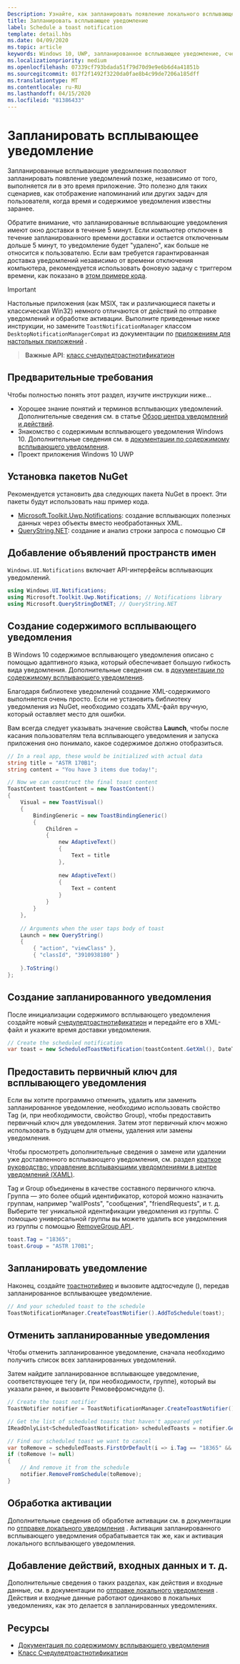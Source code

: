```yaml
---
Description: Узнайте, как запланировать появление локального всплывающего уведомления в дальнейшем.
title: Запланировать всплывающее уведомление
label: Schedule a toast notification
template: detail.hbs
ms.date: 04/09/2020
ms.topic: article
keywords: Windows 10, UWP, запланированное всплывающее уведомление, счедуледтоастнотификатион, практическое руководство, начало работы, пример кода, пошаговое руководство
ms.localizationpriority: medium
ms.openlocfilehash: 07339cf793bdada51f79d70d9e9e6b6d4a41851b
ms.sourcegitcommit: 017f2f1492f3220da0fae8b4c99de7206a185dff
ms.translationtype: MT
ms.contentlocale: ru-RU
ms.lasthandoff: 04/15/2020
ms.locfileid: "81386433"
---
```

# <a name="schedule-a-toast-notification"></a>Запланировать всплывающее уведомление

Запланированные всплывающие уведомления позволяют запланировать появление уведомлений позже, независимо от того, выполняется ли в это время приложение. Это полезно для таких сценариев, как отображение напоминаний или других задач для пользователя, когда время и содержимое уведомления известны заранее.

Обратите внимание, что запланированные всплывающие уведомления имеют окно доставки в течение 5 минут. Если компьютер отключен в течение запланированного времени доставки и остается отключенным дольше 5 минут, то уведомление будет "удалено", как больше не относится к пользователю. Если вам требуется гарантированная доставка уведомлений независимо от времени отключения компьютера, рекомендуется использовать фоновую задачу с триггером времени, как показано в [этом примере кода](https://github.com/WindowsNotifications/quickstart-snoozable-toasts-even-if-computer-is-off).

> [!IMPORTANT]
> Настольные приложения (как MSIX, так и различающиеся пакеты и классическая Win32) немного отличаются от действий по отправке уведомлений и обработке активации. Выполните приведенные ниже инструкции, но замените `ToastNotificationManager` классом `DesktopNotificationManagerCompat` из документации по [приложениям для настольных приложений](toast-desktop-apps.md) .

> **Важные API**: [класс счедуледтоастнотификатион](https://docs.microsoft.com/uwp/api/Windows.UI.Notifications.ScheduledToastNotification)


## <a name="prerequisites"></a>Предварительные требования

Чтобы полностью понять этот раздел, изучите инструкции ниже...

* Хорошее знание понятий и терминов всплывающих уведомлений. Дополнительные сведения см. в статье [Обзор центра уведомлений и действий](https://blogs.msdn.microsoft.com/tiles_and_toasts/2015/07/08/toast-notification-and-action-center-overview-for-windows-10/).
* Знакомство с содержимым всплывающего уведомления Windows 10. Дополнительные сведения см. в [документации по содержимому всплывающего уведомления](adaptive-interactive-toasts.md).
* Проект приложения Windows 10 UWP


## <a name="install-nuget-packages"></a>Установка пакетов NuGet

Рекомендуется установить два следующих пакета NuGet в проект. Эти пакеты будут использовать наш пример кода.

* [Microsoft.Toolkit.Uwp.Notifications](https://www.nuget.org/packages/Microsoft.Toolkit.Uwp.Notifications/): создание всплывающих полезных данных через объекты вместо необработанных XML.
* [QueryString.NET](https://www.nuget.org/packages/QueryString.NET/): создание и анализ строки запроса с помощью C#


## <a name="add-namespace-declarations"></a>Добавление объявлений пространств имен

`Windows.UI.Notifications` включает API-интерфейсы всплывающих уведомлений.

```csharp
using Windows.UI.Notifications;
using Microsoft.Toolkit.Uwp.Notifications; // Notifications library
using Microsoft.QueryStringDotNET; // QueryString.NET
```


## <a name="construct-the-toast-content"></a>Создание содержимого всплывающего уведомления

В Windows 10 содержимое всплывающего уведомления описано с помощью адаптивного языка, который обеспечивает большую гибкость вида уведомления. Дополнительные сведения см. в [документации по содержимому всплывающего уведомления](adaptive-interactive-toasts.md).

Благодаря библиотеке уведомлений создание XML-содержимого выполняется очень просто. Если не установить библиотеку уведомления из NuGet, необходимо создать XML-файл вручную, который оставляет место для ошибки.

Вам всегда следует указывать значение свойства **Launch**, чтобы после касания пользователям тела всплывающего уведомления и запуска приложения оно понимало, какое содержимое должно отобразиться.

```csharp
// In a real app, these would be initialized with actual data
string title = "ASTR 170B1";
string content = "You have 3 items due today!";

// Now we can construct the final toast content
ToastContent toastContent = new ToastContent()
{
    Visual = new ToastVisual()
    {
        BindingGeneric = new ToastBindingGeneric()
        {
            Children =
            {
                new AdaptiveText()
                {
                    Text = title
                },
     
                new AdaptiveText()
                {
                    Text = content
                }
            }
        }
    },
 
    // Arguments when the user taps body of toast
    Launch = new QueryString()
    {
        { "action", "viewClass" },
        { "classId", "3910938180" }
 
    }.ToString()
};
```

## <a name="create-the-scheduled-toast"></a>Создание запланированного уведомления

После инициализации содержимого всплывающего уведомления создайте новый [счедуледтоастнотификатион](https://docs.microsoft.com/uwp/api/Windows.UI.Notifications.ScheduledToastNotification) и передайте его в XML-файл и укажите время доставки уведомления.

```csharp
// Create the scheduled notification
var toast = new ScheduledToastNotification(toastContent.GetXml(), DateTime.Now.AddSeconds(5));
```


## <a name="provide-a-primary-key-for-your-toast"></a>Предоставить первичный ключ для всплывающего уведомления

Если вы хотите программно отменить, удалить или заменить запланированное уведомление, необходимо использовать свойство Tag (и, при необходимости, свойство Group), чтобы предоставить первичный ключ для уведомления. Затем этот первичный ключ можно использовать в будущем для отмены, удаления или замены уведомления.

Чтобы просмотреть дополнительные сведения о замене или удалении уже доставленного всплывающего уведомления, см. раздел [краткое руководство: управление всплывающими уведомлениями в центре уведомлений (XAML)](https://docs.microsoft.com/previous-versions/windows/apps/dn631260(v=win.10)).

Tag и Group объединены в качестве составного первичного ключа. Группа — это более общий идентификатор, которой можно назначить группам, например "wallPosts", "сообщения", "friendRequests", и т. д. Выберите тег уникальной идентификации уведомления из группы. С помощью универсальной группы вы можете удалить все уведомления из группы с помощью [RemoveGroup API ](https://docs.microsoft.com/uwp/api/Windows.UI.Notifications.ToastNotificationHistory#Windows_UI_Notifications_ToastNotificationHistory_RemoveGroup_System_String_).

```csharp
toast.Tag = "18365";
toast.Group = "ASTR 170B1";
```


## <a name="schedule-the-notification"></a>Запланировать уведомление

Наконец, создайте [тоастнотифиер](https://docs.microsoft.com/uwp/api/windows.ui.notifications.toastnotifier) и вызовите аддтосчедуле (), передав запланированное всплывающее уведомление.

```csharp
// And your scheduled toast to the schedule
ToastNotificationManager.CreateToastNotifier().AddToSchedule(toast);
```


## <a name="cancel-scheduled-notifications"></a>Отменить запланированные уведомления

Чтобы отменить запланированное уведомление, сначала необходимо получить список всех запланированных уведомлений.

Затем найдите запланированное всплывающее уведомление, соответствующее тегу (и, при необходимости, группе), который вы указали ранее, и вызовите Ремовефромсчедуле ().

```csharp
// Create the toast notifier
ToastNotifier notifier = ToastNotificationManager.CreateToastNotifier();

// Get the list of scheduled toasts that haven't appeared yet
IReadOnlyList<ScheduledToastNotification> scheduledToasts = notifier.GetScheduledToastNotifications();

// Find our scheduled toast we want to cancel
var toRemove = scheduledToasts.FirstOrDefault(i => i.Tag == "18365" && i.Group == "ASTR 170B1");
if (toRemove != null)
{
    // And remove it from the schedule
    notifier.RemoveFromSchedule(toRemove);
}
```


## <a name="activation-handling"></a>Обработка активации

Дополнительные сведения об обработке активации см. в документации по [отправке локального уведомления](send-local-toast.md) . Активация запланированного всплывающего уведомления обрабатывается так же, как и активация локального всплывающего уведомления.


## <a name="adding-actions-inputs-and-more"></a>Добавление действий, входных данных и т. д.

Дополнительные сведения о таких разделах, как действия и входные данные, см. в документации по [отправке локального уведомления](send-local-toast.md) . Действия и входные данные работают одинаково в локальных уведомлениях, как это делается в запланированных уведомлениях.


## <a name="resources"></a>Ресурсы

* [Документация по содержимому всплывающего уведомления](adaptive-interactive-toasts.md)
* [Класс Счедуледтоастнотификатион](https://docs.microsoft.com/uwp/api/Windows.UI.Notifications.ScheduledToastNotification)
